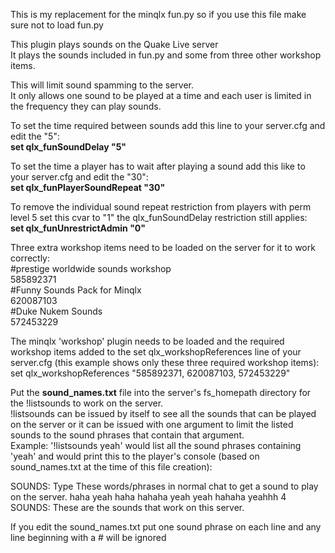 This is my replacement for the minqlx fun.py so if you use this file make sure not to load fun.py

This plugin plays sounds on the Quake Live server<br>
It plays the sounds included in fun.py and some from three other workshop items.<br>

This will limit sound spamming to the server.<br>
It only allows one sound to be played at a time and each user is limited in the frequency they can play sounds.<br>


To set the time required between sounds add this line to your server.cfg and edit the "5":<br>
<b>set qlx_funSoundDelay "5"</b>

To set the time a player has to wait after playing a sound add this like to your server.cfg and edit the "30":<br>
<b>set qlx_funPlayerSoundRepeat "30"</b>

To remove the individual sound repeat restriction from players with perm level 5 set this cvar to "1" the qlx_funSoundDelay restriction still applies:<br>
<b>set qlx_funUnrestrictAdmin "0"</b>


Three extra workshop items need to be loaded on the server for it to work correctly:<br>
#prestige worldwide sounds workshop<br>
585892371<br>
#Funny Sounds Pack for Minqlx<br>
620087103<br>
#Duke Nukem Sounds<br>
572453229<br>

The minqlx 'workshop' plugin needs to be loaded and the required workshop
 items added to the set qlx_workshopReferences line of your server.cfg
  (this example shows only these three required workshop items):
set qlx_workshopReferences "585892371, 620087103, 572453229"

Put the <b>sound_names.txt</b> file into the server's fs_homepath directory for
the !listsounds to work on the server.<br>
!listsounds can be issued by itself to see all the sounds that can be played on the server
or it can be issued with one argument to limit the listed sounds to the sound phrases that contain that argument.<br>
Example: '!listsounds yeah' would list all the sound phrases containing 'yeah'
 and would print this to the player's console (based on sound_names.txt at the time of this file creation):

SOUNDS: Type These words/phrases in normal chat to get a sound to play on the server.
haha yeah haha    hahaha yeah    yeah hahaha    yeahhh
4 SOUNDS: These are the sounds that work on this server.

If you edit the sound_names.txt put one sound phrase on each line and any line beginning with a # will be ignored
